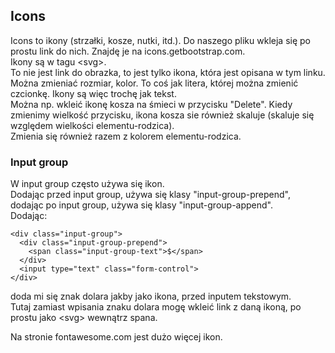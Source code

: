 ## Icons  
Icons to ikony (strzałki, kosze, nutki, itd.). Do naszego pliku wkleja się po prostu link do nich. Znajdę je na icons.getbootstrap.com.  
Ikony są w tagu \<svg\>.  
To nie jest link do obrazka, to jest tylko ikona, która jest opisana w tym linku. Można zmieniać rozmiar, kolor. To coś jak litera, której można zmienić czcionkę. Ikony są więc trochę jak tekst.  
Można np. wkleić ikonę kosza na śmieci w przycisku "Delete". Kiedy zmienimy wielkość przycisku, ikona kosza sie również skaluje (skaluje się względem wielkości elementu-rodzica).  
Zmienia się również razem z kolorem elementu-rodzica.
  
### Input group  
W input group często używa się ikon.  
Dodając przed input group, używa się klasy "input-group-prepend", dodając po input group, używa się klasy "input-group-append".  
Dodając:  
```
<div class="input-group">
  <div class="input-group-prepend">
    <span class="input-group-text">$</span>
  </div>
  <input type="text" class="form-control">
</div>
```
doda mi się znak dolara jakby jako ikona, przed inputem tekstowym.  
Tutaj zamiast wpisania znaku dolara mogę wkleić link z daną ikoną, po prostu jako \<svg\> wewnątrz spana.  
  
  
Na stronie fontawesome.com jest dużo więcej ikon.
